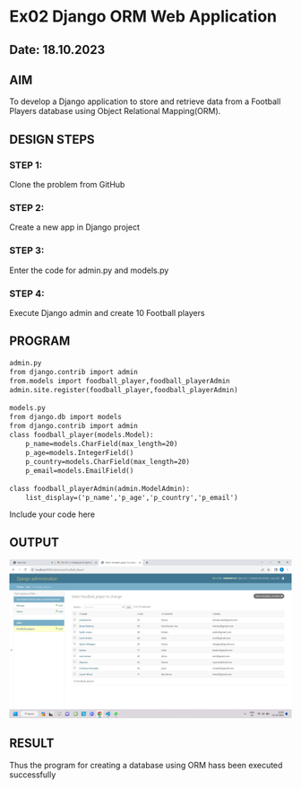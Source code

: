 # Ex02 Django ORM Web Application
## Date: 18.10.2023

## AIM
To develop a Django application to store and retrieve data from a Football Players database using Object Relational Mapping(ORM).

## DESIGN STEPS

### STEP 1:
Clone the problem from GitHub

### STEP 2:
Create a new app in Django project

### STEP 3:
Enter the code for admin.py and models.py

### STEP 4:
Execute Django admin and create 10 Football players

## PROGRAM
```
admin.py
from django.contrib import admin
from.models import foodball_player,foodball_playerAdmin
admin.site.register(foodball_player,foodball_playerAdmin)

models.py
from django.db import models
from django.contrib import admin 
class foodball_player(models.Model):
    p_name=models.CharField(max_length=20)
    p_age=models.IntegerField()
    p_country=models.CharField(max_length=20)
    p_email=models.EmailField()

class foodball_playerAdmin(admin.ModelAdmin):
    list_display=('p_name','p_age','p_country','p_email')
```

Include your code here

## OUTPUT

![Alt text](<Screenshot (25).png>)


## RESULT
Thus the program for creating a database using ORM hass been executed successfully
